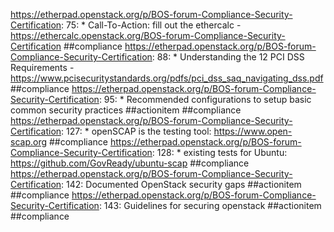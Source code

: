 https://etherpad.openstack.org/p/BOS-forum-Compliance-Security-Certification: 75: * Call-To-Action: fill out the ethercalc - https://ethercalc.openstack.org/BOS-forum-Compliance-Security-Certification  ##compliance
https://etherpad.openstack.org/p/BOS-forum-Compliance-Security-Certification: 88: * Understanding the 12 PCI DSS Requirements - https://www.pcisecuritystandards.org/pdfs/pci_dss_saq_navigating_dss.pdf  ##compliance
https://etherpad.openstack.org/p/BOS-forum-Compliance-Security-Certification: 95: * Recommended configurations to setup basic common security practices  ##actionitem ##compliance
https://etherpad.openstack.org/p/BOS-forum-Compliance-Security-Certification: 127: * openSCAP is the testing tool: https://www.open-scap.org  ##compliance
https://etherpad.openstack.org/p/BOS-forum-Compliance-Security-Certification: 128: * existing tests for Ubuntu: https://github.com/GovReady/ubuntu-scap  ##compliance
https://etherpad.openstack.org/p/BOS-forum-Compliance-Security-Certification: 142: Documented OpenStack security gaps  ##actionitem ##compliance
https://etherpad.openstack.org/p/BOS-forum-Compliance-Security-Certification: 143: Guidelines for securing openstack  ##actionitem ##compliance
